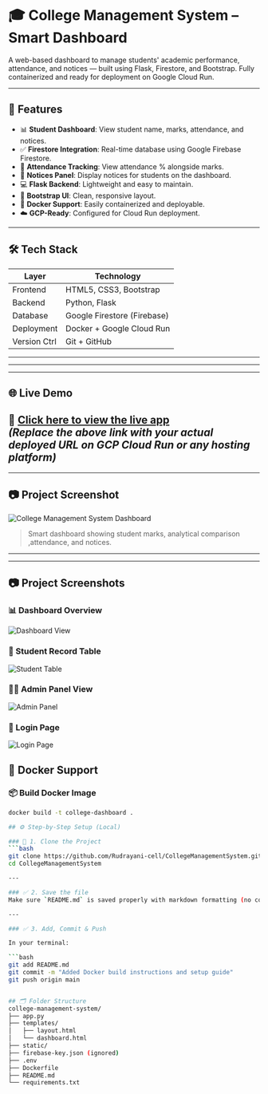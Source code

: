 # 🎓 College Management System – Smart Dashboard

A web-based dashboard to manage students' academic performance, attendance, and notices — built using Flask, Firestore, and Bootstrap. Fully containerized and ready for deployment on Google Cloud Run.

---

## 🚀 Features

- 📊 **Student Dashboard**: View student name, marks, attendance, and notices.
- ✅ **Firestore Integration**: Real-time database using Google Firebase Firestore.
- 🧾 **Attendance Tracking**: View attendance % alongside marks.
- 📢 **Notices Panel**: Display notices for students on the dashboard.
- 💻 **Flask Backend**: Lightweight and easy to maintain.
- 🎨 **Bootstrap UI**: Clean, responsive layout.
- 🐳 **Docker Support**: Easily containerized and deployable.
- ☁️ **GCP-Ready**: Configured for Cloud Run deployment.

---

## 🛠️ Tech Stack

| Layer        | Technology           |
|--------------|----------------------|
| Frontend     | HTML5, CSS3, Bootstrap |
| Backend      | Python, Flask         |
| Database     | Google Firestore (Firebase) |
| Deployment   | Docker + Google Cloud Run |
| Version Ctrl | Git + GitHub          |

---

---
---


## 🌐 Live Demo

🚀 [Click here to view the live app](https://college-dashboard-xxxxx.a.run.app)  
_(Replace the above link with your actual deployed URL on GCP Cloud Run or any hosting platform)_
---

---

## 📷 Project Screenshot

![College Management System Dashboard](dashboard.jpg)

> Smart dashboard showing student marks, analytical comparison ,attendance, and notices.

---
---

## 📷 Project Screenshots

### 📊 Dashboard Overview
![Dashboard View](cloudproject2.jpg)

### 🧾 Student Record Table
![Student Table](cloudpro3.jpg)

### 🧑‍🏫 Admin Panel View
![Admin Panel](cloudpro4.jpg)

### 🔐 Login Page
![Login Page](cloudpro5.jpg)


## 🐳 Docker Support

### 📦 Build Docker Image

```bash
docker build -t college-dashboard .

## ⚙️ Step-by-Step Setup (Local)

### 🔄 1. Clone the Project
```bash
git clone https://github.com/Rudrayani-cell/CollegeManagementSystem.git
cd CollegeManagementSystem

---

### ✅ 2. Save the file  
Make sure `README.md` is saved properly with markdown formatting (no code block cut-off).

---

### ✅ 3. Add, Commit & Push

In your terminal:

```bash
git add README.md
git commit -m "Added Docker build instructions and setup guide"
git push origin main


## 🗂️ Folder Structure
college-management-system/
├── app.py
├── templates/
│   ├── layout.html
│   └── dashboard.html
├── static/
├── firebase-key.json (ignored)
├── .env
├── Dockerfile
├── README.md
└── requirements.txt


